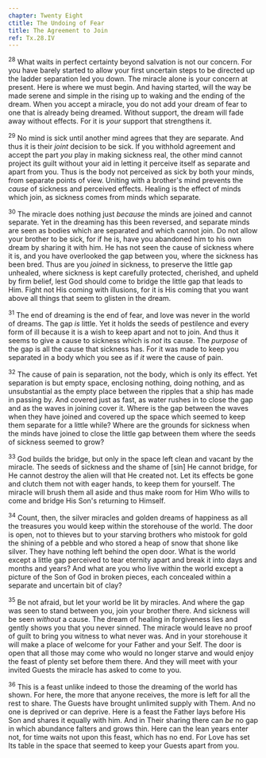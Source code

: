 ```yaml
---
chapter: Twenty Eight
ctitle: The Undoing of Fear
title: The Agreement to Join
ref: Tx.28.IV
---
```


<sup>28</sup> What waits in perfect certainty beyond salvation is not our concern.
For you have barely started to allow your first uncertain steps to be
directed up the ladder separation led you down. The miracle alone is
your concern at present. Here is where we must begin. And having
started, will the way be made serene and simple in the rising up to
waking and the ending of the dream. When you accept a miracle, you do
not add your dream of fear to one that is already being dreamed. Without
support, the dream will fade away without effects. For it is *your*
support that strengthens it.

<sup>29</sup> No mind is sick until another mind agrees that they are separate. And
thus it is their *joint* decision to be sick. If you withhold agreement
and accept the part *you* play in making sickness real, the other mind
cannot project its guilt without your aid in letting it perceive itself
as separate and apart from you. Thus is the body not perceived as sick
by both your minds, from separate points of view. Uniting with a
brother's mind prevents the *cause* of sickness and perceived effects.
Healing is the effect of minds which join, as sickness comes from minds
which separate.

<sup>30</sup> The miracle does nothing just *because* the minds are joined and
cannot separate. Yet in the dreaming has this been reversed, and
separate minds are seen as bodies which are separated and which cannot
join. Do not allow your brother to be sick, for if he is, have you
abandoned him to his own dream by sharing it with him. He has not seen
the cause of sickness where it is, and you have overlooked the gap
between you, where the sickness has been bred. Thus are you *joined* in
sickness, to preserve the little gap unhealed, where sickness is kept
carefully protected, cherished, and upheld by firm belief, lest God
should come to bridge the little gap that leads to Him. Fight not His
coming with illusions, for it is His coming that you want above all
things that seem to glisten in the dream.

<sup>31</sup> The end of dreaming is the end of fear, and love was never in the
world of dreams. The gap *is* little. Yet it holds the seeds of
pestilence and every form of ill because it is a wish to keep apart and
not to join. And thus it seems to give a cause to sickness which is
*not* its cause. The *purpose* of the gap is all the cause that sickness
has. For it was made to keep you separated in a body which you see as if
*it* were the cause of pain.

<sup>32</sup> The cause of pain is separation, not the body, which is only its
effect. Yet separation is but empty space, enclosing nothing, doing
nothing, and as unsubstantial as the empty place between the ripples
that a ship has made in passing by. And covered just as fast, as water
rushes in to close the gap and as the waves in joining cover it. Where
is the gap between the waves when they have joined and covered up the
space which seemed to keep them separate for a little while? Where are
the grounds for sickness when the minds have joined to close the little
gap between them where the seeds of sickness seemed to grow?

<sup>33</sup> God builds the bridge, but only in the space left clean and vacant by
the miracle. The seeds of sickness and the shame of \[sin\] He cannot
bridge, for He cannot destroy the alien will that He created not. Let
its effects be gone and clutch them not with eager hands, to keep them
for yourself. The miracle will brush them all aside and thus make room
for Him Who wills to come and bridge His Son's returning to Himself.

<sup>34</sup> Count, then, the silver miracles and golden dreams of happiness as
all the treasures you would keep within the storehouse of the world. The
door is open, not to thieves but to your starving brothers who mistook
for gold the shining of a pebble and who stored a heap of snow that
shone like silver. They have nothing left behind the open door. What is
the world except a little gap perceived to tear eternity apart and break
it into days and months and years? And what are you who live within the
world except a picture of the Son of God in broken pieces, each
concealed within a separate and uncertain bit of clay?

<sup>35</sup> Be not afraid, but let your world be lit by miracles. And where the
gap was seen to stand between you, join your brother there. And sickness
will be seen *without* a cause. The dream of healing in forgiveness lies
and gently shows you that you never sinned. The miracle would leave no
proof of guilt to bring you witness to what never was. And in your
storehouse it will make a place of welcome for your Father and your
Self. The door is open that all those may come who would no longer
starve and would enjoy the feast of plenty set before them there. And
they will meet with your invited Guests the miracle has asked to come to
you.

<sup>36</sup> This is a feast unlike indeed to those the dreaming of the world has
shown. For here, the more that anyone receives, the more is left for all
the rest to share. The Guests have brought unlimited supply with Them.
And no one is deprived or can deprive. Here is a feast the Father lays
before His Son and shares it equally with him. And in Their sharing
there can *be* no gap in which abundance falters and grows thin. Here
can the lean years enter not, for time waits not upon this feast, which
has no end. For Love has set Its table in the space that seemed to keep
your Guests apart from you.


